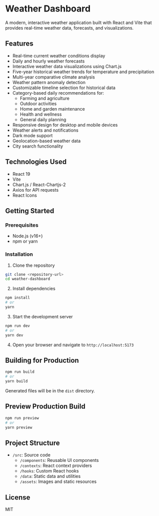 # Weather Dashboard

A modern, interactive weather application built with React and Vite that provides real-time weather data, forecasts, and visualizations.

## Features

- Real-time current weather conditions display
- Daily and hourly weather forecasts
- Interactive weather data visualizations using Chart.js
- Five-year historical weather trends for temperature and precipitation
- Multi-year comparative climate analysis
- Weather pattern anomaly detection
- Customizable timeline selection for historical data
- Category-based daily recommendations for:
  - Farming and agriculture
  - Outdoor activities
  - Home and garden maintenance
  - Health and wellness
  - General daily planning
- Responsive design for desktop and mobile devices
- Weather alerts and notifications
- Dark mode support
- Geolocation-based weather data
- City search functionality

## Technologies Used

- React 19
- Vite
- Chart.js / React-Chartjs-2
- Axios for API requests
- React Icons

## Getting Started

### Prerequisites

- Node.js (v16+)
- npm or yarn

### Installation

1. Clone the repository
```bash
git clone <repository-url>
cd weather-dashboard
```

2. Install dependencies
```bash
npm install
# or
yarn
```

3. Start the development server
```bash
npm run dev
# or
yarn dev
```

4. Open your browser and navigate to `http://localhost:5173`

## Building for Production

```bash
npm run build
# or
yarn build
```

Generated files will be in the `dist` directory.

## Preview Production Build

```bash
npm run preview
# or
yarn preview
```

## Project Structure

- `/src`: Source code
  - `/components`: Reusable UI components
  - `/contexts`: React context providers
  - `/hooks`: Custom React hooks
  - `/data`: Static data and utilities
  - `/assets`: Images and static resources

## License

MIT
